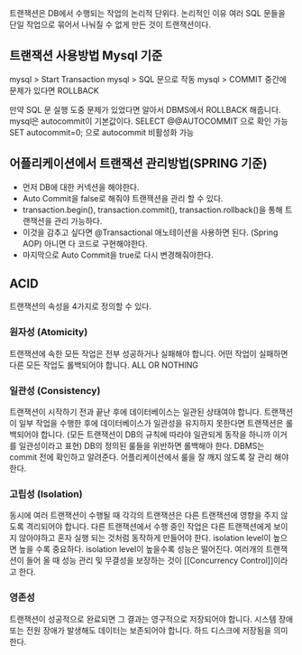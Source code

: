 트랜잭션은 DB에서 수행되는 작업의 논리적 단위다.
논리적인 이유 여러 SQL 문들을 단일 작업으로 묶어서 나눠질 수 없게 만든 것이 트랜잭션이다.

## 트랜잭션 사용방법 Mysql 기준

mysql > Start Transaction
mysql > SQL 문으로 작동
mysql > COMMIT
중간에 문제가 있다면 ROLLBACK

만약 SQL 문 실행 도중 문제가 있었다면 알아서 DBMS에서 ROLLBACK 해줍니다.
mysql은 autocommit이 기본값이다. SELECT @@AUTOCOMMIT 으로 확인 가능
SET autocommit=0; 으로 autocommit 비활성화 가능

## 어플리케이션에서 트랜잭션 관리방법(SPRING 기준)

- 먼저 DB에 대한 커넥션을 해야한다.
- Auto Commit을 false로 해줘야 트랜잭션을 관리 할 수 있다.
- transaction.begin(), transaction.commit(), transaction.rollback()을 통해 트랜잭션을 관리 가능하다.
- 이것을 감추고 싶다면 @Transactional 애노테이션을 사용하면 된다. (Spring AOP) 아니면 다 코드로 구현해야한다.
- 마지막으로 Auto Commit을 true로 다시 변경해줘야한다.

## ACID
트랜잭션의 속성을 4가지로 정의할 수 있다.

### 원자성 (Atomicity)

트랜잭션에 속한 모든 작업은 전부 성공하거나 실패해야 합니다.  어떤 작업이 실패하면 다른 모든 작업도 롤백되어야 합니다. ALL OR NOTHING

### 일관성 (Consistency)

트랜잭션이 시작하기 전과 끝난 후에 데이터베이스는 일관된 상태여야 합니다. 
트랜잭션이 일부 작업을 수행한 후에 데이터베이스가 일관성을 유지하지 못한다면 트랜잭션은 롤백되어야 합니다.
(모든 트랜잭션이 DB의 규칙에 따라야 일관되게 동작을 하니까 이거를 일관성이라고 표현)
DB의 정의된 룰들을 위반하면 롤백해야 한다. DBMS는 commit 전에 확인하고 알려준다.
어플리케이션에서 룰을 잘 깨지 않도록 잘 관리 해야한다.

### 고립성 (Isolation)

동시에 여러 트랜잭션이 수행될 때 각각의 트랜잭션은 다른 트랜잭션에 영향을 주지 않도록 격리되어야 합니다. 
다른 트랜잭션에서 수행 중인 작업은 다른 트랜잭션에게 보이지 않아야하고 혼자 실행 되는 것처럼 동작하게 만들어야 한다.
isolation level이 높으면 높을 수록 중요하다. isolation level이 높을수록 성능은 떨어진다.
여러개의 트랜잭션이 들어 올 때 성능 관리 및 무결성을 보장하는 것이 [[Concurrency Control]]이라고 한다.

### 영존성

트랜잭션이 성공적으로 완료되면 그 결과는 영구적으로 저장되어야 합니다.
시스템 장애 또는 전원 장애가 발생해도 데이터는 보존되어야 합니다.
하드 디스크에 저장됨을 의미한다.







